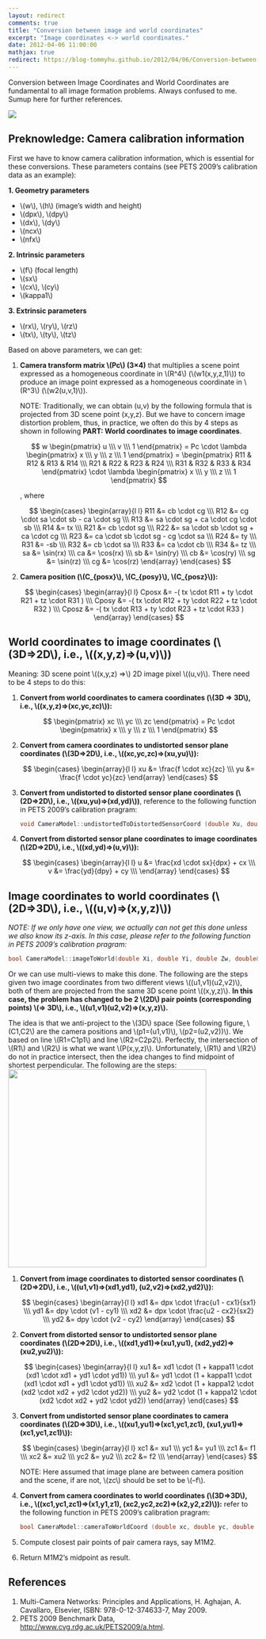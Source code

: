```yaml
---
layout: redirect
comments: true
title: "Conversion between image and world coordinates"
excerpt: "Image coordinates <-> world coordinates."
date: 2012-04-06 11:00:00
mathjax: true
redirect: https://blog-tommyhu.github.io/2012/04/06/Conversion-between-image-and-world-coordinates/
---
```


Conversion between Image Coordinates and World Coordinates are fundamental to all image formation problems. Always confused to me. Sumup here for further references.

![](https://bytebucket.org/herohuyongtao/blog-files/raw/tip/images/image2.png)

<!-- add TOC here -->
<div id="genTocHere"></div>

## Preknowledge: Camera calibration information

First we have to know camera calibration information, which is essential for these conversions. These parameters contains (see PETS 2009’s calibration data as an example):

**1. Geometry parameters**
- \\(w\\), \\(h\\) (image’s width and height)
- \\(dpx\\), \\(dpy\\)
- \\(dx\\), \\(dy\\)
- \\(ncx\\)
- \\(nfx\\)

**2. Intrinsic parameters**
- \\(f\\) (focal length)
- \\(sx\\)
- \\(cx\\), \\(cy\\)
- \\(kappa1\\)

**3. Extrinsic parameters**
- \\(rx\\), \\(ry\\), \\(rz\\)
- \\(tx\\), \\(ty\\), \\(tz\\)

Based on above parameters, we can get:

1. **Camera transform matrix \\(Pc\\) (3×4)** that multiplies a scene point expressed as a homogeneous coordinate in \\(R^4\\) (\\(w1(x,y,z,1)\\)) to produce an image point expressed as a homogeneous coordinate in \\(R^3\\) (\\(w2(u,v,1)\\)).

	NOTE: Traditionally, we can obtain (u,v) by the following formula that is projected from 3D scene point (x,y,z). But we have to concern image distortion problem, thus, in practice, we often do this by 4 steps as shown in following **PART: World coordinates to image coordinates**.

	$$
		w \begin{pmatrix} u \\\ v \\\ 1 \end{pmatrix}
		= Pc \cdot \lambda \begin{pmatrix} x \\\ y \\\ z \\\ 1 \end{pmatrix}
		= \begin{pmatrix} R11 & R12 & R13 & R14 \\\  R21 & R22 & R23 & R24 \\\  R31 & R32 & R33 & R34 \end{pmatrix} \cdot \lambda \begin{pmatrix} x \\\ y \\\ z \\\ 1 \end{pmatrix}
	$$

	, where

	$$
		\begin{cases} \begin{array}{l l}
			R11 &= cb \cdot cg \\\
			R12 &= cg \cdot sa \cdot sb - ca \cdot sg \\\
			R13 &= sa \cdot sg + ca \cdot cg \cdot sb \\\
			R14 &= tx \\\
			R21 &= cb \cdot sg \\\
			R22 &= sa \cdot sb \cdot sg + ca \cdot cg \\\
			R23 &= ca \cdot sb \cdot sg - cg \cdot sa \\\
			R24 &= ty \\\
			R31 &= -sb \\\
			R32 &= cb \cdot sa \\\
			R33 &= ca \cdot cb \\\
			R34 &= tz \\\
			sa &= \sin(rx) \\\
			ca &= \cos(rx) \\\
			sb &= \sin(ry) \\\
			cb &= \cos(ry) \\\
			sg &= \sin(rz) \\\
			cg &= \cos(rz)
		\end{array} \end{cases}
	$$

2. **Camera position (\\(C_{posx}\\), \\(C_{posy}\\), \\(C_{posz}\\)):**

	$$
		\begin{cases} \begin{array}{l l}
			Cposx &= -( tx \cdot R11 + ty \cdot R21 + tz \cdot R31 ) \\\
			Cposy &= -( tx \cdot R12 + ty \cdot R22 + tz \cdot R32 ) \\\
			Cposz &= -( tx \cdot R13 + ty \cdot R23 + tz \cdot R33 )
		\end{array} \end{cases}
	$$

## World coordinates to image coordinates (\\(3D=>2D\\), i.e., \\((x,y,z)=>(u,v)\\))

Meaning: 3D scene point \\((x,y,z) =>\\) 2D image pixel \\((u,v)\\). There need to be 4 steps to do this:

1. **Convert from world coordinates to camera coordinates (\\(3D => 3D\\), i.e., \\((x,y,z)=>(xc,yc,zc)\\)):**

	$$
		\begin{pmatrix} xc \\\ yc \\\ zc \end{pmatrix}
		= Pc \cdot \begin{pmatrix} x \\\ y \\\ z \\\ 1 \end{pmatrix}		
	$$

2. **Convert from camera coordinates to undistorted sensor plane coordinates (\\(3D=>2D\\), i.e., \\((xc,yc,zc)=>(xu,yu)\\)):**

	$$
		\begin{cases} \begin{array}{l l}
			xu &= \frac{f \cdot xc}{zc} \\\
			yu &= \frac{f \cdot yc}{zc}
		\end{array} \end{cases}
	$$

3. **Convert from undistorted to distorted sensor plane coordinates (\\(2D=>2D\\), i.e., \\((xu,yu)=>(xd,yd)\\))**, reference to the following function in PETS 2009’s calibration pragram:

	```cpp
	void CameraModel::undistortedToDistortedSensorCoord (double Xu, double Yu, double& Xd, double& Yd)
	```
4. **Convert from distorted sensor plane coordinates to image coordinates (\\(2D=>2D\\), i.e., \\((xd,yd)=>(u,v)\\)):**

	$$
		\begin{cases} \begin{array}{l l}
			u &= \frac{xd \cdot sx}{dpx} + cx \\\
			v &= \frac{yd}{dpy} + cy \\\
		\end{array} \end{cases}
	$$

## Image coordinates to world coordinates (\\(2D=>3D\\), i.e., \\((u,v)=>(x,y,z)\\))

*NOTE: If we only have one view, we actually can not get this done unless we also know its z-axis. In this case, please refer to the following function in PETS 2009’s calibration pragram:*
```cpp
bool CameraModel::imageToWorld(double Xi, double Yi, double Zw, double& Xw, double& Yw)
```

Or we can use multi-views to make this done. The following are the steps given two image coordinates from two different views \\((u1,v1)(u2,v2)\\), both of them are projected from the same 3D scene point \\((x,y,z)\\). **In this case, the problem has changed to be 2 \\(2D\\) pair points (corresponding points) \\(=> 3D\\), i.e., \\((u1,v1)(u2,v2)=>(x,y,z)\\).**

The idea is that we anti-project to the \\(3D\\) space (See following figure, \\(C1,C2\\) are the camera positions and \\(p1=(u1,v1)\\), \\(p2=(u2,v2))\\). We based on line \\(R1=C1p1\\) and line \\(R2=C2p2\\). Perfectly, the intersection of \\(R1\\) and \\(R2\\) is what we want \\(P(x,y,z)\\). Unfortunately, \\(R1\\) and \\(R2\\) do not in practice intersect, then the idea changes to find midpoint of shortest perpendicular. The following are the steps:
<img src="https://bytebucket.org/herohuyongtao/blog-files/raw/tip/images/image55.png" style="width: 400px;"/>

1. **Convert from image coordinates to distorted sensor coordinates (\\(2D=>2D\\), i.e., \\((u1,v1)=>(xd1,yd1), (u2,v2)=>(xd2,yd2)\\)):**

	$$
		\begin{cases} \begin{array}{l l}
			xd1 &= dpx \cdot \frac{u1 - cx1}{sx1} \\\
			yd1 &= dpy \cdot (v1 - cy1) \\\
			xd2 &= dpx \cdot \frac{u2 - cx2}{sx2} \\\
			yd2 &= dpy \cdot (v2 - cy2)
		\end{array} \end{cases}
	$$

2. **Convert from distorted sensor to undistorted sensor plane coordinates (\\(2D=>2D\\), i.e., \\((xd1,yd1)=>(xu1,yu1), (xd2,yd2)=>(xu2,yu2)\\)):**

	$$
		\begin{cases} \begin{array}{l l}
			xu1 &= xd1 \cdot (1 + kappa11 \cdot (xd1 \cdot xd1 + yd1 \cdot yd1)) \\\
			yu1 &= yd1 \cdot (1 + kappa11 \cdot (xd1 \cdot xd1 + yd1 \cdot yd1)) \\\
			xu2 &= xd2 \cdot (1 + kappa12 \cdot (xd2 \cdot xd2 + yd2 \cdot yd2)) \\\
			yu2 &= yd2 \cdot (1 + kappa12 \cdot (xd2 \cdot xd2 + yd2 \cdot yd2))
		\end{array} \end{cases}
	$$

3. **Convert from undistorted sensor plane coordinates to camera coordinates (\\(2D=>3D\\), i.e., \\((xu1,yu1)=>(xc1,yc1,zc1), (xu1,yu1)=>(xc1,yc1,zc1)\\)):**

	$$
		\begin{cases} \begin{array}{l l}
			xc1 &= xu1 \\\
			yc1 &= yu1 \\\
			zc1 &= f1 \\\
			xc2 &= xu2 \\\
			yc2 &= yu2 \\\
			zc2 &= f2 \\\
		\end{array} \end{cases}
	$$

	NOTE: Here assumed that image plane are between camera position and the scene, if are not, \\(zc\\) should be set to be \\(–f\\).
4. **Convert from camera coordinates to world coordinates (\\(3D=>3D\\), i.e., \\((xc1,yc1,zc1)=>(x1,y1,z1), (xc2,yc2,zc2)=>(x2,y2,z2)\\)):** refer to the following function in PETS 2009’s calibration pragram:

	```cpp
	bool CameraModel::cameraToWorldCoord (double xc, double yc, double zc, double& xw, double& yw, double& zw)
	```
5. Compute closest pair points of pair camera rays, say M1M2.
6. Return M1M2’s midpoint as result.

## References
1. Multi-Camera Networks: Principles and Applications, H. Aghajan, A. Cavallaro, Elsevier, ISBN: 978-0-12-374633-7, May 2009.
2. PETS 2009 Benchmark Data, http://www.cvg.rdg.ac.uk/PETS2009/a.html.
